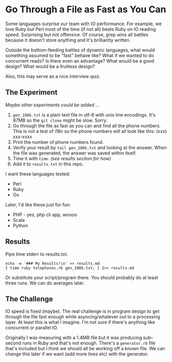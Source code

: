 # Go Through a File as Fast as You Can

Some languages surprise our team with IO performance.  For example, we
love Ruby but Perl most of the time (if not all) beats Ruby on IO
reading speed.  Surprising but not offensive.  Of course, grep wins all
battles because it doesn't store anything and it's brilliantly written.

Outside the bottom-feeding battles of dynamic languages, what would
something assumed to be "fast" behave like?  What if we wanted to do
concurrent reads?  Is there even an advantage?  What would be a good
design?  What would be a fruitless design?

Also, this may serve as a nice interview quiz.

## The Experiment

_Maybe other experiments could be added ..._

1. `gen_100k.txt` is a plain text file in utf-8 with unix line
   encodings.  It's 87MB so the `git clone` might be slow.  Sorry.
1. Go through the file as fast as you can and find all the phone
   numbers.  This is not a test of i18n so the phone numbers will all
   look like this: (xxx) xxx-xxxx
1. Print the number of phone numbers found.
1. Verify your result by `tail gen_100k.txt` and looking at the answer.
   When the file was generated, the answer was saved within itself.
1. Time it with `time`.  _(see results section for how)_
1. Add it to `results.txt` in this repo.

I want these languages tested:

* Perl
* Ruby
* Go

Later, I'd like these just for fun:

* PHP - yes, php cli app, woooo
* Scala
* Python

## Results
Pipe time stderr to results.txt.

    echo -e '### My Results!\n' >> results.md
    { time ruby telephones.rb gen_100k.txt; } 2>> results.md

Or substitute your script/program there.  You should probably do at least three runs.  We can do averages later.


## The Challenge

IO speed is fixed (maybe).  The real challenge is in program design to get through the file fast enough while asyncing/whatever out to a processing layer.  At least this is what I imagine.  I'm not sure if there's anything like concurrent or parallel IO.

Originally I was measuring with a 1.4MB file but it was producing
sub-second runs in Ruby and that's not enough.  There's a `generator.rb`
file that's included but I think we should all be working off a known
file.  We can change this later if we want (add more lines etc) with the
generator.
